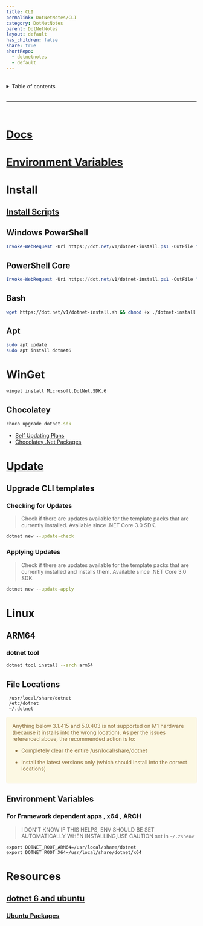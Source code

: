 ```yaml
---
title: CLI
permalink: DotNetNotes/CLI
category: DotNetNotes
parent: DotNetNotes
layout: default
has_children: false
share: true
shortRepo:
  - dotnetnotes
  - default
---
```


<br/>

<details markdown="block">    
<summary>    
Table of contents    
</summary>    
{: .text-delta }    
1. TOC    
{:toc}    
</details>

<br/>

---

<br/>

# [Docs](https://learn.microsoft.com/en-us/dotnet/core/tools/)

# [Environment Variables](https://learn.microsoft.com/en-us/dotnet/core/tools/dotnet-environment-variables#net-sdk-and-cli-environment-variables)

# Install

## [Install Scripts](https://learn.microsoft.com/en-us/dotnet/core/tools/dotnet-install-script)

## Windows PowerShell

```powershell
Invoke-WebRequest -Uri https://dot.net/v1/dotnet-install.ps1 -OutFile "$env:temp/dotnet-install.ps1"; powershell -executionpolicy bypass "$env:temp/dotnet-install.ps1"
```

## PowerShell Core

```powershell
Invoke-WebRequest -Uri https://dot.net/v1/dotnet-install.ps1 -OutFile "$env:temp/dotnet-install.ps1"; pwsh "$env:temp/dotnet-install.ps1"
```

## Bash

```sh
wget https://dot.net/v1/dotnet-install.sh && chmod +x ./dotnet-install.sh && sudo ./dotnet-install.sh
```

## Apt

```sh
sudo apt update
sudo apt install dotnet6
```

# WinGet

```bat
winget install Microsoft.DotNet.SDK.6
```

## Chocolatey

```bat
choco upgrade dotnet-sdk
```

- [Self Updating Plans](https://github.com/dotnet/sdk/issues/23700)
- [Chocolatey .Net Packages](https://community.chocolatey.org/packages/dotnet-sdk/)

# [Update](https://learn.microsoft.com/en-us/dotnet/core/tools/dotnet-tool-update)

## Upgrade CLI templates

### Checking for Updates

> Check if there are updates available for the template packs that are currently installed. Available since .NET Core 3.0 SDK.

```bat
dotnet new --update-check
```

### Applying Updates

> Check if there are updates available for the template packs that are currently installed and installs them. Available since .NET Core 3.0 SDK.

```bat
dotnet new --update-apply
```

# Linux

## ARM64

### dotnet tool

```bash
dotnet tool install --arch arm64
```

## File Locations

```
 /usr/local/share/dotnet
 /etc/dotnet
 ~/.dotnet
```

<div style="padding: 15px; border: 1px solid transparent; border-color: transparent; margin-bottom: 20px; border-radius: 4px; color: #8a6d3b;; background-color: #fcf8e3; border-color: #faebcc;">            
    Anything below 3.1.415 and 5.0.403 is not supported on M1 hardware (because it installs into the wrong location). As per the issues referenced above, the recommended action is to:

- Completely clear the entire /usr/local/share/dotnet

- Install the latest versions only (which should install into the correct locations)

</div>

## Environment Variables

### For Framework dependent apps , x64 , ARCH

> I DON'T KNOW IF THIS HELPS, ENV SHOULD BE SET AUTOMATICALLY WHEN INSTALLING,USE CAUTION
> set in `~/.zshenv`

```shell
export DOTNET_ROOT_ARM64=/usr/local/share/dotnet
export DOTNET_ROOT_X64=/usr/local/share/dotnet/x64
```

# Resources

## [dotnet 6 and ubuntu](https://devblogs.microsoft.com/dotnet/dotnet-6-is-now-in-ubuntu-2204/)

### [Ubuntu Packages](https://packages.ubuntu.com/search?suite=default&section=all&arch=any&keywords=dotnet&searchon=names)
